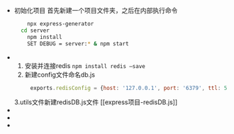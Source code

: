 - 初始化项目
  首先新建一个项目文件夹，之后在内部执行命令
  ```bash
      npx express-generator
  	cd server
      npm install
      SET DEBUG = server:* & npm start
  ```
- 1. 安装并连接redis
  `npm install redis –save`
  2. 新建config文件命名db.js
  ```js
       exports.redisConfig = {host: '127.0.0.1', port: '6379', ttl: 5 * 60 * 1000}
  ```
  3.utils文件新建redisDB.js文件
  [[express项目-redisDB.js]]
-
-
-
